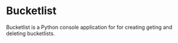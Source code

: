 # Bucketlist

Bucketlist is a Python console application for for creating geting and deleting bucketlists.
